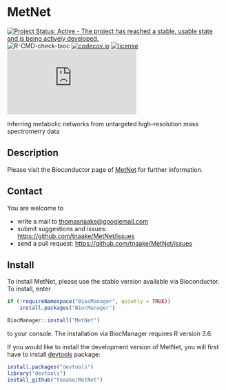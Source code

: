 # MetNet

[![Project Status: Active - The project has reached a stable, usable state and is being actively developed.](http://www.repostatus.org/badges/latest/active.svg)](http://www.repostatus.org/#active)
![R-CMD-check-bioc](https://github.com/tnaake/MetNet/workflows/R-CMD-check-bioc/badge.svg)
[![codecov.io](http://codecov.io/github/tnaake/MetNet/coverage.svg?branch=master)](http://codecov.io/github/tnaake/MetNet?branch=master)
[![license](http://img.shields.io/badge/license-GPL%20%28%3E=%203%29-brightgreen.svg?style=flat)](http://www.gnu.org/licenses/gpl-3.0.html)
[![BioC checks](http://bioconductor.org/checkResults/devel/bioc-LATEST/MetNet/malbec1-checksrc.html)](http://bioconductor.org/checkResults/devel/bioc-LATEST/MetNet/malbec1-checksrc.html)

Inferring metabolic networks from untargeted high-resolution mass spectrometry data

## Description
Please visit the Bioconductor page of 
[MetNet](https://bioconductor.org/packages/MetNet) for further information. 

## Contact 

You are welcome to 

 * write a mail to <thomasnaake@googlemail.com> 
 * submit suggestions and issues: <https://github.com/tnaake/MetNet/issues>
 * send a pull request: <https://github.com/tnaake/MetNet/issues> 

## Install
To install MetNet, please use the stable version available via Bioconductor. 
To install, enter 

```r 
if (!requireNamespace("BiocManager", quietly = TRUE))
    install.packages("BiocManager")

BiocManager::install("MetNet")
``` 

to your console. The installation via BiocManager requires R version 3.6. 


If you would like to install the development version of MetNet, you will first
have to install [devtools](http://cran.r-project.org/web/packages/devtools/index.html) package: 

```r
install.packages("devtools")
library("devtools")
install_github("tnaake/MetNet")
```


